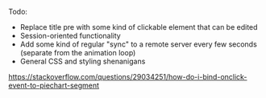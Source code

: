 Todo:

- Replace title pre with some kind of clickable element that can be edited
- Session-oriented functionality
- Add some kind of regular "sync" to a remote server every few seconds (separate from the animation loop)
- General CSS and styling shenanigans

https://stackoverflow.com/questions/29034251/how-do-i-bind-onclick-event-to-piechart-segment
